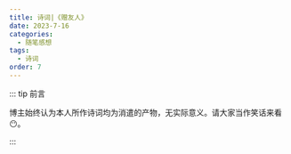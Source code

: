 ```yaml
---
title: 诗词|《赠友人》
date: 2023-7-16
categories: 
  - 随笔感想
tags: 
  - 诗词
order: 7
---
```


::: tip 前言

 博主始终认为本人所作诗词均为消遣的产物，无实际意义。请大家当作笑话来看😶。

:::

<Poem t="《赠友人》" :p="['秋至冬临雨已寒','云密天高行路难','鱼穿素尺愿君在','驿寄梅花心可安']"/>
